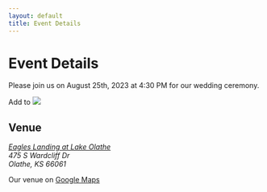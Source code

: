 ```yaml
---
layout: default
title: Event Details
---
```

# Event Details

Please join us on August 25th, 2023 at 4:30 PM for our wedding ceremony.

Add to <a target="_blank" href="https://calendar.google.com/calendar/event?action=TEMPLATE&amp;tmeid=NmgxZGhwbDk2cHJta2phMDBxbDRvbTEzdTkgbXBoaWxpcHM4OTBAbQ&amp;tmsrc=mphilips890%40gmail.com"><img border="0" src="https://www.google.com/calendar/images/ext/gc_button1_en.gif"></a>

## Venue

<address>
  <a href="https://www.olatheks.gov/government/parks-recreation/parks-trails-bike-lanes/parks/lake-olathe-park/eagles-landing">Eagles Landing at Lake Olathe</a><br />
  475 S Wardcliff Dr<br />
  Olathe, KS 66061
</address>

Our venue on [Google Maps](https://goo.gl/maps/k86JS9AMss1KfR7b6)

